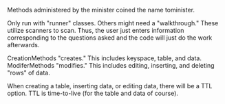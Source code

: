 Methods administered by the minister coined the name tominister.

Only run with "runner" classes. Others might need a "walkthrough." These utilize scanners to scan. Thus, the user just enters information corresponding to the questions asked and the code will just do the work afterwards.

CreationMethods "creates." This includes keyspace, table, and data. ModiferMethods "modifies." This includes editing, inserting, and deleting "rows" of data. 

When creating a table, inserting data, or editing data, there will be a TTL option. TTL is time-to-live (for the table and data of course).
